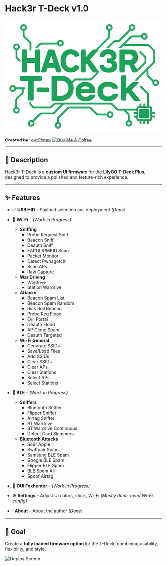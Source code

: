 # Hack3r T-Deck v1.0

![Main UI](https://github.com/out0fstep/Hack3r-T-Deck/raw/main/1000015418.png)

**Created by:** [out0fstep](https://github.com/out0fstep) [![Buy Me A Coffee](https://img.shields.io/badge/%E2%98%95%EF%B8%8F-Buy%20Me%20a%20Coffee-yellow)](https://buymeacoffee.com/out0fstep)

---

## 📖 Description
Hack3r T-Deck is a **custom UI firmware** for the **LilyGO T-Deck Plus**, designed to provide a polished and feature-rich experience.

---

## ✨ Features

- ✅ **USB HID** – Payload selection and deployment *(Done)*

- 🚧 **Wi-Fi** – *(Work in Progress)*
  - **Sniffing**
    - Probe Request Sniff
    - Beacon Sniff
    - Deauth Sniff
    - EAPOL/PMKID Scan
    - Packet Monitor
    - Detect Pwnagotchi
    - Scan APs
    - Raw Capture
  - **War Driving**
    - Wardrive
    - Station Wardrive
  - **Attacks**
    - Beacon Spam List
    - Beacon Spam Random
    - Rick Roll Beacon
    - Probe Req Flood
    - Evil Portal
    - Deauth Flood
    - AP Clone Spam
    - Deauth Targeted
  - **Wi-Fi General**
    - Generate SSIDs
    - Save/Load Files
    - Add SSIDs
    - Clear SSIDs
    - Clear APs
    - Clear Stations
    - Select APs
    - Select Stations

- 🚧 **BTE** – *(Work in Progress)*
  - **Sniffers**
    - Bluetooth Sniffer
    - Flipper Sniffer
    - Airtag Sniffer
    - BT Wardrive
    - BT Wardrive Continuous
    - Detect Card Skimmers
  - **Bluetooth Attacks**
    - Sour Apple
    - Swiftpair Spam
    - Samsung BLE Spam
    - Google BLE Spam
    - Flipper BLE Spam
    - BLE Spam All
    - Spoof Airtag

- 🚧 **OUI Foxhunter** – *(Work in Progress)*

- ⚙️ **Settings** – Adjust UI colors, clock, Wi-Fi *(Mostly done, need Wi-Fi config)*

- ℹ️ **About** – About the author *(Done)*

---

## 🎯 Goal
Create a **fully loaded firmware option** for the T-Deck, combining usability, flexibility, and style.

![Deploy Screen](https://github.com/out0fstep/Hack3r-T-Deck/raw/main/file_1000015378-removebg-preview.png)
